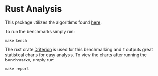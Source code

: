 # Rust Analysis

This package utilizes the algorithms found [here](https://github.com/dguo/strsim-rs).

To run the benchmarks simply run:

`make bench`

The rust crate [Criterion](https://github.com/bheisler/criterion.rs) is used for this benchmarking and it outputs great statistical charts for easy analysis. To view the charts after running the benchmarks, simply run:

`make report`
